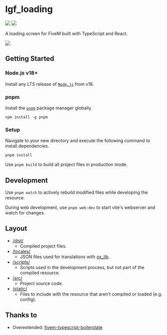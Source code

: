 # lgf_loading

![](https://img.shields.io/github/downloads/Legacy-Framework/lgf_loading/total?logo=github)
![](https://img.shields.io/github/v/release/Legacy-Framework/lgf_loading?logo=github)

A loading screen for FiveM built with TypeScript and React.

![](https://i.imgur.com/6x6Rfa5.png)

## Getting Started

### Node.js v18+

Install any LTS release of [`Node.js`](https://nodejs.org/) from v18.

### pnpm

Install the [`pnpm`](https://pnpm.io/installation) package manager globally.

```
npm install -g pnpm
```

### Setup

Navigate to your new directory and execute the following command to install dependencies.

```
pnpm install
```
Use `pnpm build` to build all project files in production mode.

## Development

Use `pnpm watch` to actively rebuild modified files while developing the resource.

During web development, use `pnpm web:dev` to start vite's webserver and watch for changes.

## Layout

- [/dist/](dist)
  - Compiled project files.
- [/locales/](locales)
  - JSON files used for translations with [ox_lib](https://overextended.dev/ox_lib/Modules/Locale/Shared).
- [/scripts/](scripts)
  - Scripts used in the development process, but not part of the compiled resource.
- [/src/](src)
  - Project source code.
- [/static/](static)
  - Files to include with the resource that aren't compiled or loaded (e.g. config).

## Thanks to

- Overextended: [fivem-typescript-boilerplate](https://github.com/overextended/fivem-typescript-boilerplate)
